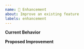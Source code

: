 ```yaml
---
name: 🚀 Enhancement
about: Improve an existing feature
labels: enhancement
---
```


**Current Behavior**

<!-- What is the current behavior that needs improvement? -->

**Proposed Improvement**

<!-- Describe your suggested enhancement -->
